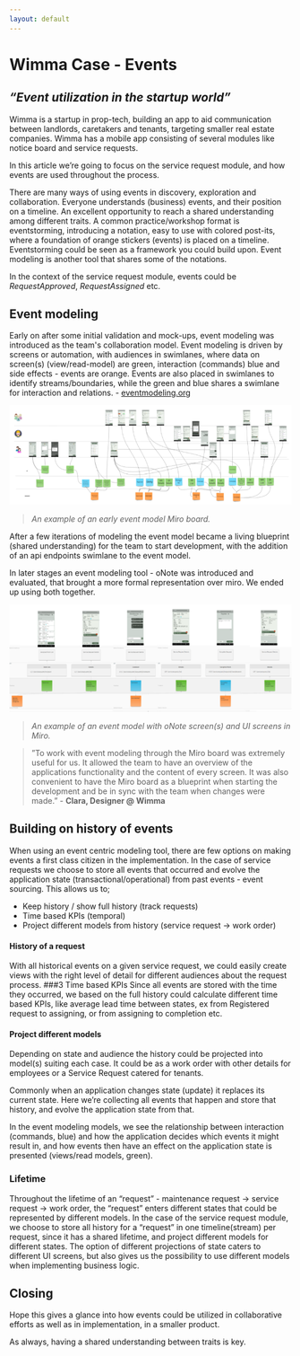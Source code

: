 ```yaml
---
layout: default
---
```


# Wimma Case - Events
## *“Event utilization in the startup world”*

Wimma is a startup in prop-tech, building an app to aid communication between landlords, caretakers and tenants, targeting smaller real estate companies.
Wimma has a mobile app consisting of several modules like notice board and service requests.
 
In this article we’re going to focus on the service request module, and how events are used throughout the process.

There are many ways of using events in discovery, exploration and collaboration. Everyone understands (business) events, and their position on a timeline. An excellent opportunity to reach a shared understanding among different traits. A common practice/workshop format is eventstorming, introducing a notation, easy to use with colored post-its, where a foundation of orange stickers (events) is placed on a timeline. Eventstorming could be seen as a framework you could build upon. Event modeling is another tool that shares some of the notations.

In the context of the service request module, events could be *RequestApproved*, *RequestAssigned* etc. 

## Event modeling
Early on after some initial validation and mock-ups, event modeling was introduced as the team's collaboration model.
Event modeling is driven by screens or automation, with audiences in swimlanes, where data on screen(s) (view/read-model) are green, interaction (commands) blue and side effects - events are orange. Events are also placed in swimlanes to identify streams/boundaries, while the green and blue shares a swimlane for interaction and relations. - [eventmodeling.org](https://eventmodeling.org/)

![initial model](assets/wimma_initial_event_model.png)
> *An example of an early event model Miro board.*

After a few iterations of modeling the event model became a living blueprint (shared understanding) for the team to start development, with the addition of an api endpoints swimlane to the event model.

In later stages an event modeling tool - oNote was introduced and evaluated, that brought a more formal representation over miro. We ended up using both together.

![initial model](assets/wimma_event_model.png)
> *An example of an event model with oNote screen(s) and UI screens in Miro.*

 > ”To work with event modeling through the Miro board was extremely useful for us. It allowed the team to have an overview of the applications functionality and the content of every screen. It was also convenient to have the Miro board as a blueprint when starting the development and be in sync with the team when changes were made.” - **Clara, Designer @ Wimma**

## Building on history of events
When using an event centric modeling tool, there are few options on making events a first class citizen in the implementation. In the case of service requests we choose to store all events that occurred and evolve  the application state (transactional/operational) from past events - event sourcing. This allows us to; 
- Keep history / show full history (track requests)
- Time based KPIs (temporal)
- Project different models from history (service request -> work order)

#### History of a request
With all historical events on a given service request, we could easily create views with the right level of detail  for different audiences about the request process.
###3 Time based KPIs
Since all events are stored with the time they occurred, we based on the full history could calculate different time based KPIs, like average lead time between states, ex from Registered request to assigning, or from assigning to completion etc.
#### Project different models
Depending on state and audience the history could be projected into model(s) suiting each case. It could be as a work order with other details for employees or a Service Request catered for tenants.

Commonly when an application changes state (update) it replaces its current state. Here we’re collecting all events that happen and store that history, and evolve the application state from that.

In the event modeling models, we see the relationship between interaction (commands, blue) and how the application decides which events it might result in, and how events then have an effect on the application state is presented (views/read models, green).  

### Lifetime
Throughout the lifetime of an “request” - maintenance request -> service request -> work order, the “request” enters different states that could be represented by different models.
In the case of the service request module, we choose to store all history for a “request” in one timeline(stream) per request, since it has a shared lifetime, and project different models for different states. The option of different projections of state caters to different UI screens, but also gives us the possibility to use different models when implementing business logic.

## Closing
Hope this gives a glance into how events could be utilized in collaborative efforts as well as in implementation, in a smaller product. 

As always, having a shared understanding between traits is key. 



  



